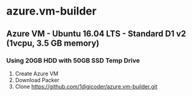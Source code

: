 # azure.vm-builder

## Azure VM - Ubuntu 16.04 LTS - Standard D1 v2 (1vcpu, 3.5 GB memory)
### Using 20GB HDD with 50GB SSD Temp Drive

1. Create Azure VM
2. Download Packer
3. Clone https://github.com/1digicoder/azure.vm-builder.git

